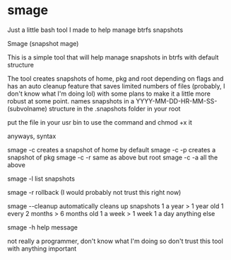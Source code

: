 # smage
Just a little bash tool I made to help manage btrfs snapshots

Smage (snapshot mage)

This is a simple tool that will help manage snapshots in btrfs with default structure

The tool creates snapshots of home, pkg and root depending on flags and has an auto cleanup feature
that saves limited numbers of files (probably, I don't know what I'm doing lol) with some plans to
make it a little more robust at some point.
names snapshots in a YYYY-MM-DD-HR-MM-SS-(subvolname) structure in the .snapshots folder in your root

put the file in your usr bin to use the command and chmod +x it

anyways, syntax

smage -c
creates a snapshot of home by default
smage -c -p
creates a snapshot of pkg
smage -c -r
same as above but root
smage -c -a
all the above

smage -l
list snapshots

smage -r
rollback (I would probably not trust this right now)

smage --cleanup
automatically cleans up snapshots
1 a year > 1 year old
1 every 2 months > 6 months old
1 a week > 1 week
1 a day anything else

smage -h
help message

not really a programmer, don't know what I'm doing so don't trust this tool with anything important
